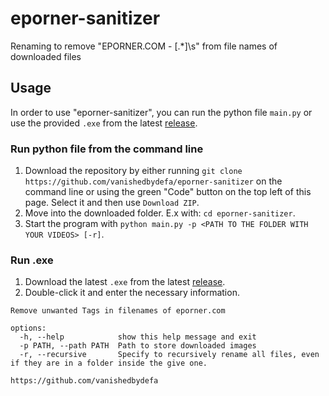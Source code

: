 # eporner-sanitizer
Renaming to remove "EPORNER.COM - \[.*\]\s" from file names of downloaded files

## Usage
In order to use "eporner-sanitizer", you can run the python file `main.py` or use the provided `.exe` from the latest [release](https://github.com/vanishedbydefa/eporner-sanitizer/releases).

### Run python file from the command line
1. Download the repository by either running `git clone https://github.com/vanishedbydefa/eporner-sanitizer` on the command line or using the green "Code" button on the top left of this page. Select it and then use `Download ZIP`.
2. Move into the downloaded folder. E.x with: `cd eporner-sanitizer`.
3. Start the program with `python main.py -p <PATH TO THE FOLDER WITH YOUR VIDEOS> [-r]`.

### Run .exe
1. Download the latest `.exe` from the latest [release](https://github.com/vanishedbydefa/eporner-sanitizer/releases).
2. Double-click it and enter the necessary information.

```
Remove unwanted Tags in filenames of eporner.com

options:
  -h, --help            show this help message and exit
  -p PATH, --path PATH  Path to store downloaded images
  -r, --recursive       Specify to recursively rename all files, even if they are in a folder inside the give one.

https://github.com/vanishedbydefa
```
